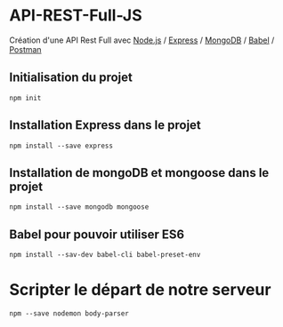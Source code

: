 # API-REST-Full-JS  
Création d'une API Rest Full avec [Node.js]("https://nodejs.org/en/") / [Express]("https://expressjs.com/") / [MongoDB]("https://www.mongodb.com/try/download/community) / [Babel]("https://babeljs.io/") / [Postman]("https://www.postman.com/")

## Initialisation du projet
`npm init`

## Installation Express dans le projet
`npm install --save express`

## Installation de mongoDB et mongoose dans le projet
`npm install --save mongodb mongoose`

## Babel pour pouvoir utiliser ES6
`npm install --sav-dev babel-cli babel-preset-env`

# Scripter le départ de notre serveur
`npm --save nodemon body-parser`